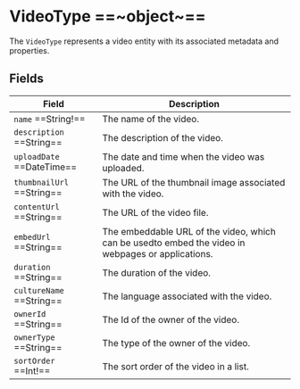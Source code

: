 # VideoType ==~object~==

The `VideoType` represents a video entity with its associated metadata and properties.

## Fields

| Field                        	| Description                                                                                        	|
|------------------------------	|----------------------------------------------------------------------------------------------------	|
| `name` ==String!==         	| The name of the video.                                                                             	|
| `description` ==String==   	| The description of the video.                                                                        	|
| `uploadDate` ==DateTime==  	| The date and time when the video was uploaded.                                                     	|
| `thumbnailUrl` ==String==  	| The URL of the thumbnail image associated with the video.                                         	|
| `contentUrl` ==String==    	| The URL of the video file.                                                                        	|
| `embedUrl` ==String==      	| The embeddable URL of the video, which can be usedto embed the video in webpages or applications.     |
| `duration` ==String==      	| The duration of the video.                                                                           	|
| `cultureName` ==String==   	| The language associated with the video.                                                            	|
| `ownerId` ==String==       	| The Id of the owner of the video.                                                                    	|
| `ownerType` ==String==     	| The type of the owner of the video.                                                                	|
| `sortOrder` ==Int!==       	| The sort order of the video in a list.                                                               	|

